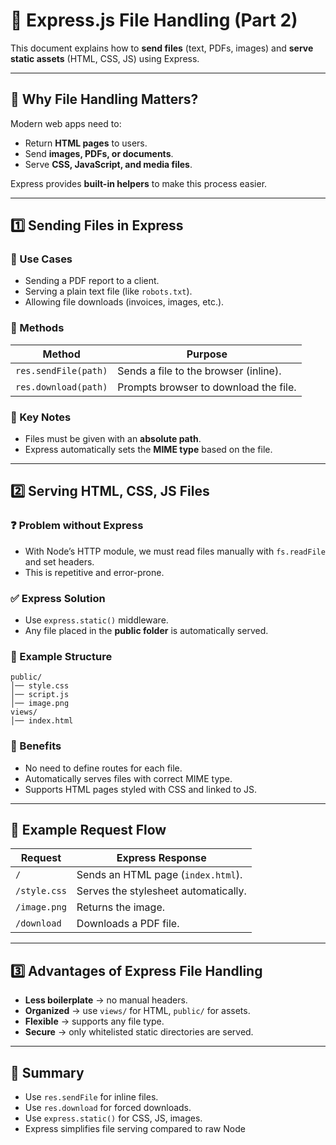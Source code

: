# 📂 Express.js File Handling (Part 2)

This document explains how to **send files** (text, PDFs, images) and **serve static assets** (HTML, CSS, JS) using Express.

---

## 📌 Why File Handling Matters?

Modern web apps need to:  
- Return **HTML pages** to users.  
- Send **images, PDFs, or documents**.  
- Serve **CSS, JavaScript, and media files**.  

Express provides **built-in helpers** to make this process easier.

---

## 1️⃣ Sending Files in Express

### 🔹 Use Cases

- Sending a PDF report to a client.  
- Serving a plain text file (like `robots.txt`).  
- Allowing file downloads (invoices, images, etc.).  

### 📌 Methods

| Method              | Purpose                                 |
|---------------------|-----------------------------------------|
| `res.sendFile(path)`| Sends a file to the browser (inline).   |
| `res.download(path)`| Prompts browser to download the file.   |

### 📝 Key Notes

- Files must be given with an **absolute path**.  
- Express automatically sets the **MIME type** based on the file.  

---

## 2️⃣ Serving HTML, CSS, JS Files

### ❓ Problem without Express

- With Node’s HTTP module, we must read files manually with `fs.readFile` and set headers.  
- This is repetitive and error-prone.  

### ✅ Express Solution

- Use `express.static()` middleware.  
- Any file placed in the **public folder** is automatically served.  

### 📂 Example Structure

```
public/
│── style.css
│── script.js
│── image.png
views/
│── index.html
```

### 🔑 Benefits

- No need to define routes for each file.  
- Automatically serves files with correct MIME type.  
- Supports HTML pages styled with CSS and linked to JS.  

---

## 📌 Example Request Flow

| Request        | Express Response                    |
|----------------|-------------------------------------|
| `/`            | Sends an HTML page (`index.html`).  |
| `/style.css`   | Serves the stylesheet automatically.|
| `/image.png`   | Returns the image.                  |
| `/download`    | Downloads a PDF file.               |

---

## 3️⃣ Advantages of Express File Handling

- **Less boilerplate** → no manual headers.  
- **Organized** → use `views/` for HTML, `public/` for assets.  
- **Flexible** → supports any file type.  
- **Secure** → only whitelisted static directories are served.  

---

## 📖 Summary

- Use `res.sendFile` for inline files.  
- Use `res.download` for forced downloads.  
- Use `express.static()` for CSS, JS, images.  
- Express simplifies file serving compared to raw Node